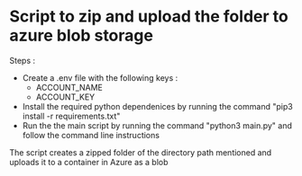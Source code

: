 # Script to zip and upload the folder to azure blob storage

Steps : 
- Create a .env file with the following keys : 
    - ACCOUNT_NAME
    - ACCOUNT_KEY
- Install the required python dependenices by running the command "pip3 install -r requirements.txt"
- Run the the main script by running the command "python3 main.py" and follow the command line instructions

The script creates a zipped folder of the directory path mentioned and uploads it to a container in Azure as a blob